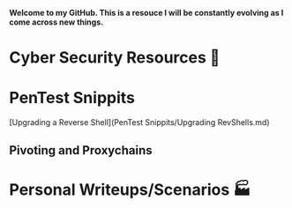 **Welcome to my GitHub. This is a resouce I will be constantly evolving as I come across new things.**

# Cyber Security Resources :rocket:

# PenTest Snippits
[Upgrading a Reverse Shell](PenTest Snippits/Upgrading RevShells.md)

## Pivoting and Proxychains

# Personal Writeups/Scenarios :factory:



